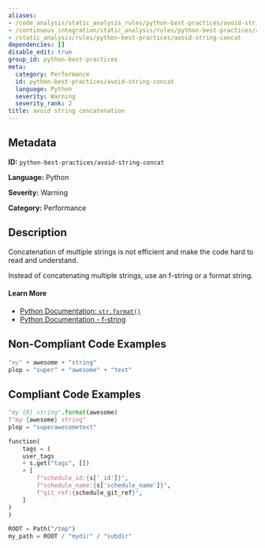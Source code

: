 ```yaml
---
aliases:
- /code_analysis/static_analysis_rules/python-best-practices/avoid-string-concat
- /continuous_integration/static_analysis/rules/python-best-practices/avoid-string-concat
- /static_analysis/rules/python-best-practices/avoid-string-concat
dependencies: []
disable_edit: true
group_id: python-best-practices
meta:
  category: Performance
  id: python-best-practices/avoid-string-concat
  language: Python
  severity: Warning
  severity_rank: 2
title: avoid string concatenation
---
```

<!--  SOURCED FROM https://github.com/DataDog/datadog-static-analyzer-rule-docs -->


## Metadata
**ID:** `python-best-practices/avoid-string-concat`

**Language:** Python

**Severity:** Warning

**Category:** Performance

## Description
Concatenation of multiple strings is not efficient and make the code hard to read and understand.

Instead of concatenating multiple strings, use an f-string or a format string.

#### Learn More

 - [Python Documentation: `str.format()`](https://docs.python.org/3/library/stdtypes.html#str.format)
 - [Python Documentation - f-string](https://docs.python.org/3/reference/lexical_analysis.html#f-strings)

## Non-Compliant Code Examples
```python
"my" + awesome + "string"
plop = "super" + "awesome" + "text"
```

## Compliant Code Examples
```python
"my {0} string".format(awesome)
f"my {awesome} string"
plop = "superawesometext"

function(
    tags = (
    user_tags
    + s.get("tags", [])
    + [
        f"schedule_id:{s['_id']}",
        f"schedule_name:{s['schedule_name']}",
        f"git_ref:{schedule_git_ref}",
    ]
)
)

ROOT = Path("/tmp")
my_path = ROOT / "mydir" / "subdir"
```
